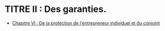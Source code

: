 # TITRE II : Des garanties.

- [Chapitre VI : De la protection de l'entrepreneur individuel et du conjoint](chapitre-vi)
